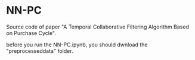 # NN-PC
Source code of paper "A Temporal Collaborative Filtering Algorithm Based on Purchase Cycle". 
    
before you run the NN-PC.ipynb, you should dwnload the "preprocesseddata" folder.
